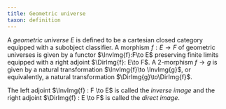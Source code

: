 ```yaml
---
title: Geometric universe
taxon: definition
---
```


A *geometric universe* $E$ is defined to be a cartesian closed category
equipped with a subobject classifier. A morphism $f : E \to F$ of geometric
universes is given by a functor $\InvImg{f}:F\to E$ preserving finite limits equipped
with a right adjoint $\DirImg{f}: E\to F$.  A 2-morphism $f\to g$ is given by a
natural transformation $\InvImg{f}\to \InvImg{g}$, or equivalently, a natural transformation $\DirImg{g}\to\DirImg{f}$.

The left adjoint $\InvImg{f} : F \to E$ is called the *inverse image* and the right adjoint $\DirImg{f} : E \to F$ is called the *direct image*.
